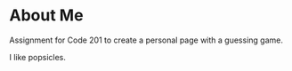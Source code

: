 # About Me
Assignment for Code 201 to create a personal page with a guessing game.

I like popsicles.
